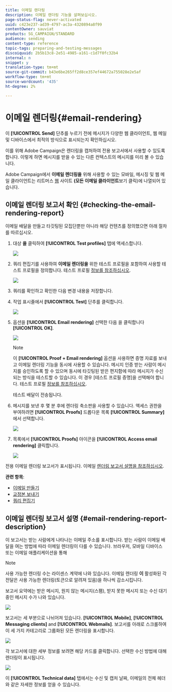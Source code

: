 ```yaml
---
title: 이메일 렌더링
description: 이메일 렌더링 기능을 살펴보십시오.
page-status-flag: never-activated
uuid: c423e237-ad39-4797-ac3a-4320894a8f99
contentOwner: sauviat
products: SG_CAMPAIGN/STANDARD
audience: sending
content-type: reference
topic-tags: preparing-and-testing-messages
discoiquuid: 2b5b13c8-2e51-4985-a161-c1d7f0fc32b4
internal: n
snippet: y
translation-type: tm+mt
source-git-commit: b43e6be265ff2d8ce357ef44672a755028e2e5af
workflow-type: tm+mt
source-wordcount: '435'
ht-degree: 2%

---
```



# 이메일 렌더링{#email-rendering}

이 **[!UICONTROL Send]** 단추를 누르기 전에 메시지가 다양한 웹 클라이언트, 웹 메일 및 디바이스에서 최적의 방식으로 표시되는지 확인하십시오.

이를 위해 Adobe Campaign은 렌더링을 캡처하여 전용 보고서에서 사용할 수 있도록 합니다. 이렇게 하면 메시지를 받을 수 있는 다른 컨텍스트의 메시지를 미리 볼 수 있습니다.

Adobe Campaign에서 **이메일 렌더링을** 위해 사용할 수 있는 모바일, 메시징 및 웹 메일 클라이언트는 리트머스 [웹](https://litmus.com/email-testing) 사이트 **(모든 이메일 클라이언트**&#x200B;보기 클릭)에 나열되어 있습니다.

## 이메일 렌더링 보고서 확인 {#checking-the-email-rendering-report}

이메일 배달을 만들고 타깃팅된 모집단뿐만 아니라 해당 컨텐츠를 정의했으면 아래 절차를 따르십시오.

1. 대상 **을** 클릭하여 **[!UICONTROL Test profiles]** 탭에 액세스합니다.

   ![](assets/email_rendering_05.png)

1. 쿼리 편집기를 사용하여 **이메일 렌더링을** 위한 테스트 프로필을 포함하여 사용할 테스트 프로필을 정의합니다. 테스트 프로필 [정보를 참조하십시오](../../audiences/using/managing-test-profiles.md).

   ![](assets/email_rendering_06.png)

1. 쿼리를 확인하고 확인한 다음 변경 내용을 저장합니다.
1. 작업 표시줄에서 **[!UICONTROL Test]** 단추를 클릭합니다.

   ![](assets/email_rendering_07.png)

1. 옵션을 **[!UICONTROL Email rendering]** 선택한 다음 을 클릭합니다 **[!UICONTROL OK]**.

   ![](assets/email_rendering_08.png)

   >[!NOTE]
   >
   >이 **[!UICONTROL Proof + Email rendering]** 옵션을 사용하면 증명 자료를 보내고 이메일 렌더링 기능을 동시에 사용할 수 있습니다. 메시지 인증 받는 사람이 메시지를 승인하도록 할 수 있으며 동시에 타깃팅된 받은 편지함에 따라 메시지가 수신되는 방식을 테스트할 수 있습니다. 이 경우 [테스트 프로필 증명]을 선택해야 합니다. 테스트 프로필 [정보를 참조하십시오](../../audiences/using/managing-test-profiles.md).

   테스트 배달이 전송됩니다.

1. 메시지를 보낸 후 몇 분 후에 렌더링 축소판을 사용할 수 있습니다. 액세스 권한을 부여하려면 **[!UICONTROL Proofs]** 드롭다운 목록 **[!UICONTROL Summary]** 에서 선택합니다.

   ![](assets/email_rendering_03.png)

1. 목록에서 **[!UICONTROL Proofs]** 아이콘을 **[!UICONTROL Access email rendering]** 클릭합니다.

   ![](assets/email_rendering_04.png)

전용 이메일 렌더링 보고서가 표시됩니다. 이메일 [렌더링 보고서 설명을 참조하십시오](#email-rendering-report-description).

**관련 항목**:

* [이메일 만들기](../../channels/using/creating-an-email.md)
* [교정본 보내기](../../sending/using/sending-proofs.md)
* [쿼리 편집기](../../automating/using/editing-queries.md#about-query-editor)

## 이메일 렌더링 보고서 설명 {#email-rendering-report-description}

이 보고서는 받는 사람에게 나타나는 이메일 주소를 표시합니다. 받는 사람이 이메일 배달을 여는 방법에 따라 이메일 렌더링이 다를 수 있습니다. 브라우저, 모바일 디바이스 또는 이메일 애플리케이션을 통해

>[!NOTE]
>
>사용 가능한 렌더링 수는 라이센스 계약에 나와 있습니다. 이메일 렌더링 **이** 활성화된 각 전달은 사용 가능한 렌더링(토큰으로 알려져 있음)을 하나씩 감소시킵니다.

보고서 요약에는 받은 메시지, 원치 않는 메시지(스팸), 받지 못한 메시지 또는 수신 대기 중인 메시지 수가 나와 있습니다.

![](assets/inbox_rendering_report.png)

보고서는 세 부분으로 나뉘어져 있습니다. **[!UICONTROL Mobile]**, **[!UICONTROL Messaging clients]** and **[!UICONTROL Webmails]**. 보고서를 아래로 스크롤하여 이 세 가지 카테고리로 그룹화된 모든 렌더링을 표시합니다.

![](assets/inbox_rendering_report_3.png)

각 보고서에 대한 세부 정보를 보려면 해당 카드를 클릭합니다. 선택한 수신 방법에 대해 렌더링이 표시됩니다.

![](assets/inbox_rendering_report_2.png)

이 **[!UICONTROL Technical data]** 탭에서는 수신 및 캡처 날짜, 이메일의 전체 헤더와 같은 자세한 정보를 얻을 수 있습니다.
